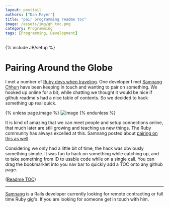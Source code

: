 ```yaml
---
layout: posttail
authors: ["Dan Mayer"]
title: "pair programming readme toc"
image: /assets/img/gh_toc.png
category: Programming
tags: [Programming, Development]
---
```

{% include JB/setup %}

# Pairing Around the Globe

I met a number of [Ruby devs when traveling](http://www.mayerdan.com/programming/2015/01/21/ruby-in-south-east-asia/). One developer I met [Samnang Chhun](http://samnang.me/) have been keeping in touch and wanting to pair on something. We hooked up online for a bit, while chatting we thought it would be nice if github readme's had a nice table of contents. So we decided to hack something up real quick. 

{% unless page.image %}
![image](/assets/img/gh_toc.png)
{% endunless %}

<script src="https://gist.github.com/samnang/cb9515ffcf5b0ab03f8f.js"></script>

It is kind of amazing that we can meet people and setup connections online, that much later are still growing and teaching us new things. The Ruby community has always excelled at this. Samnang posted about [pairing on this as well](http://samnang.me/2015/pair-with-dan-mayer/).

Considering we only had a little bit of time, the hack was obviously something simple. It was fun to hack on something while catching up, and to take something from ID to usable code while on a single call. You can drag the bookmarklet into you nav bar to quickly add a TOC onto any github page.

([Readme TOC](javascript:(function(){function%20tocLink%28a%2Ce%2Cn%29%7Bvar%20s%3D%27%3Cli%20class%3D%22tooltipped%20tooltipped-w%22%20aria-label%3D%22%27+e+%27%22%3E%3Ca%20href%3D%22%27+n+%27%22%20aria-label%3D%22%27+e+%27%22class%3D%22js-selected-navigation-item%20sunken-menu-item%22%3E%3Cspan%20class%3D%22full-word%22%3E%27+e+%22%3C/span%3E%3C/a%3E%3C/li%3E%22%3Breturn%20s%7Dvar%20header%3D%22%3Cli%20class%3D%27tooltipped%20tooltipped-w%27%3E%3Cstrong%3E%26nbsp%3BTable%20of%20Contents%3C/strong%3E%3C/li%3E%22%2Crows%3D%5B%5D%3B%24%28%22a%5Bclass%3Danchor%22%29.each%28function%28a%2Ce%29%7B%24anchor%3D%24%28e%29%2C%24heading%3D%24anchor.parent%28%29%2Crows.push%28tocLink%28%24heading.prop%28%22tagName%22%29.toLowerCase%28%29%2C%24heading.text%28%29%2C%24anchor.attr%28%22href%22%29%29%29%7D%29%3Bvar%20template%3D%22%3Cdiv%20class%3D%27repository-sidebar%27%3E%3Cnav%20class%3D%27sunken-menu%20repo-nav%27%20role%3D%27navigation%27%3E%3Cdiv%20class%3D%27sunken-menu-separator%27%3E%3C/div%3E%3Cul%20class%3D%27sunken-menu-group%27%3E%22+header+rows.join%28%22%22%29+%22%3C/ul%3E%3C/nav%3E%3C/div%3E%22%3B%24%28%24%28%22.repository-with-sidebar.with-full-navigation%20.repository-sidebar%22%29%5B0%5D%29.append%28template%29%3B}());))


---

[Samnang](http://samnang.me/) is a Rails developer currently looking for remote contracting or full time Ruby gig's. If you are looking for someone get in touch with him.
